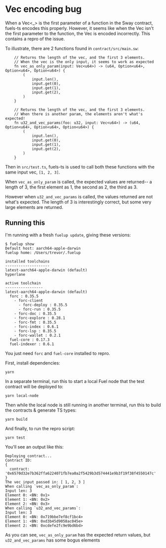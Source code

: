# Vec encoding bug

When a Vec<_> is the first parameter of a function in the Sway contract, fuels-ts encodes
this properly. However, it seems like when the Vec isn't the first parameter to the function,
the Vec is encoded incorrectly. This contains a repro of the issue.

To illustrate, there are 2 functions found in `contract/src/main.sw`:

```
    // Returns the length of the vec, and the first 3 elements.
    // When the vec is the only input, it seems to work as expected
    fn vec_as_only_param(input: Vec<u64>) -> (u64, Option<u64>, Option<u64>, Option<u64>) {
        (
            input.len(),
            input.get(0),
            input.get(1),
            input.get(2),
        )
    }

    // Returns the length of the vec, and the first 3 elements.
    // When there is another param, the elements aren't what's expected!
    fn u32_and_vec_params(foo: u32, input: Vec<u64>) -> (u64, Option<u64>, Option<u64>, Option<u64>) {
        (
            input.len(),
            input.get(0),
            input.get(1),
            input.get(2),
        )
    }
```

Then in `src/test.ts`, fuels-ts is used to call both these functions with the same input vec, `[1, 2, 3]`.

When `vec_as_only_param` is called, the expected values are returned-- a length of 3, the first element as 1, the second as 2, the third as 3.

However when `u32_and_vec_params` is called, the values returned are not what's expected. The length of 3 is interestingly correct, but some very large elements are returned.

## Running this

I'm running with a fresh `fuelup update`, giving these versions:

```
$ fuelup show
Default host: aarch64-apple-darwin
fuelup home: /Users/trevor/.fuelup

installed toolchains
--------------------
latest-aarch64-apple-darwin (default)
hyperlane

active toolchain
-----------------
latest-aarch64-apple-darwin (default)
  forc : 0.35.5
    - forc-client
      - forc-deploy : 0.35.5
      - forc-run : 0.35.5
    - forc-doc : 0.35.5
    - forc-explore : 0.28.1
    - forc-fmt : 0.35.5
    - forc-index : 0.6.1
    - forc-lsp : 0.35.5
    - forc-wallet : 0.2.1
  fuel-core : 0.17.3
  fuel-indexer : 0.6.1
```

You just need `forc` and `fuel-core` installed to repro.

First, install dependencies:
```
yarn
```

In a separate terminal, run this to start a local Fuel node that the test contract will be deployed to:
```
yarn local-node
```

Then while the local node is still running in another terminal, run this to build the contracts & generate TS types:
```
yarn build
```

And finally, to run the repro script:
```
yarn test
```

You'll see an output like this:

```
Deploying contract...
Contract ID:
{
  contract: '0x6570d32e7b362ffa6224071fb7ea0a2f5429b3d574441e9b3f19f38f4550147c'
}
The vec input passed in: [ 1, 2, 3 ]
When calling `vec_as_only_param`:
Input len: 3
Element 0: <BN: 0x1>
Element 1: <BN: 0x2>
Element 2: <BN: 0x3>
When calling `u32_and_vec_params`:
Input len: 3
Element 0: <BN: 0x719bbe7ef8cf1bc4>
Element 1: <BN: 0xd3b45d9058ac045e>
Element 2: <BN: 0xcdefe2fc9e9bd6bd>
```

As you can see, `vec_as_only_param` has the expected return values, but `u32_and_vec_params` has some bogus elements
